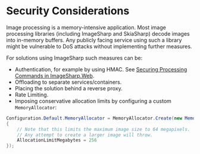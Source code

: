 # Security Considerations

Image processing is a memory-intensive application. Most image processing libraries (including ImageSharp and SkiaSharp) decode images into in-memory buffers. Any publicly facing service using such a library might be vulnerable to DoS attacks without implementing further measures.

For solutions using ImageSharp such measures can be:
- Authentication, for example by using HMAC. See [Securing Processing Commands in ImageSharp.Web](../imagesharp.web/processingcommands.md#securing-processing-commands).
- Offloading to separate services/containers.
- Placing the solution behind a reverse proxy.
- Rate Limiting.
- Imposing conservative allocation limits by configuring a custom `MemoryAllocator`:

```csharp
Configuration.Default.MemoryAllocator = MemoryAllocator.Create(new MemoryAllocatorOptions()
{
    // Note that this limits the maximum image size to 64 megapixels.
    // Any attempt to create a larger image will throw.
    AllocationLimitMegabytes = 256
});
```